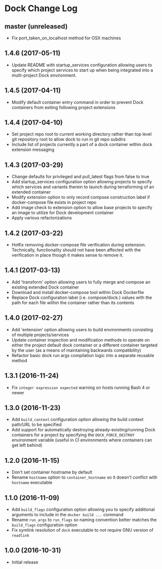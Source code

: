 # Dock Change Log

## master (unreleased)

* Fix port_taken_on_localhost method for OSX machines

## 1.4.6 (2017-05-11)

* Update README with startup_services configuration allowing users to specify
  which project services to start up when being integrated into a multi-project Dock
  environment.

## 1.4.5 (2017-04-11)

* Modify default container entry command in order to prevent Dock containers
  from exiting following project extensions

## 1.4.4 (2017-04-10)

* Set project repo root to current working directory rather than top level
  git repository root to allow dock to run in git repo subdirs
* Include list of projects currently a part of a dock container within dock
  extension messaging

## 1.4.3 (2017-03-29)

* Change defaults for privileged and pull_latest flags from false to true
* Add startup_services configuration option allowing projects to specify
  which services and variants therein to launch during terraforming of an
  extended container
* Modify extension option to only record compose construction label if
  docker-compose file exists in project repo
* Add image check to extension option to allow base projects to specify
  an image to utilize for Dock development container
* Apply various refactorizations

## 1.4.2 (2017-03-22)

* Hotfix removing docker-compose file verification during extension.
  Technically, functionality should not have been affected with the
  verification in place though it makes sense to remove it.

## 1.4.1 (2017-03-13)

* Add 'transform' option allowing users to fully merge and compose an existing
  extended Dock container
* Download and install docker-compose tool within Dock Dockerfile
* Replace Dock configuration label (i.e. compose/dock.<project>) values with the path
  for each file within the container rather than its contents

## 1.4.0 (2017-02-27)

* Add 'extension' option allowing users to build
  environments consisting of multiple projects/services
* Update container inspection and modification methods to operate
  on either the project default dock container or a different
  container targeted by the user (as a means of maintaining backwards
  compatibility)
* Refactor basic dock run args compilation logic into a
  separate reusable method

## 1.3.1 (2016-11-24)

* Fix `integer expression expected` warning on hosts running Bash 4 or newer

## 1.3.0 (2016-11-23)

* Add `build_context` configuration option allowing the build context
  path/URL to be specified
* Add support for automatically destroying already-existing/running Dock
  containers for a project by specifying the `DOCK_FORCE_DESTROY` environment
  variable (useful in CI environments where containers can get left behind)

## 1.2.0 (2016-11-15)

* Don't set container hostname by default
* Rename `hostname` option to `container_hostname` so it doesn't conflict with
  `hostname` executable

## 1.1.0 (2016-11-09)

* Add `build_flags` configuration option allowing you to specify additional
  arguments to include in the `docker build ...` command
* Rename `run_args` to `run_flags` so naming convention better matches the
  `build_flags` configuration option
* Fix symlink resolution of `dock` executable to not require GNU version of
  `readlink`

## 1.0.0 (2016-10-31)

* Initial release
